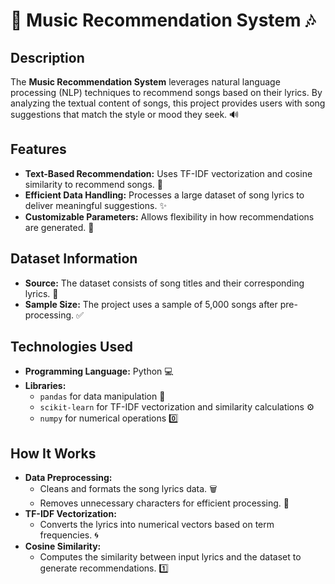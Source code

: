 # 🎵 Music Recommendation System 🎶

## Description
The **Music Recommendation System** leverages natural language processing (NLP) techniques to recommend songs based on their lyrics. By analyzing the textual content of songs, this project provides users with song suggestions that match the style or mood they seek. 🔊

## Features
- **Text-Based Recommendation:** Uses TF-IDF vectorization and cosine similarity to recommend songs. 🎼
- **Efficient Data Handling:** Processes a large dataset of song lyrics to deliver meaningful suggestions. ✨
- **Customizable Parameters:** Allows flexibility in how recommendations are generated. 🔧

## Dataset Information
- **Source:** The dataset consists of song titles and their corresponding lyrics. 📖
- **Sample Size:** The project uses a sample of 5,000 songs after pre-processing. ✅

## Technologies Used
- **Programming Language:** Python 💻
- **Libraries:**
  - `pandas` for data manipulation 🧲
  - `scikit-learn` for TF-IDF vectorization and similarity calculations ⚙️
  - `numpy` for numerical operations 0️⃣


## How It Works
- **Data Preprocessing:**
  - Cleans and formats the song lyrics data. 🗑️
  - Removes unnecessary characters for efficient processing. 🔄
- **TF-IDF Vectorization:**
  - Converts the lyrics into numerical vectors based on term frequencies. 🌀
- **Cosine Similarity:**
  - Computes the similarity between input lyrics and the dataset to generate recommendations. 1️⃣

